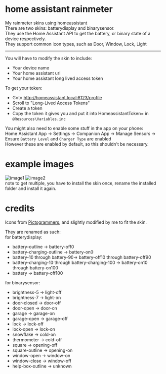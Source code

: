 # home assistant rainmeter
My rainmeter skins using homeassistant  
There are two skins: batterydisplay and binarysensor.  
They use the Home Assistant API to get the battery, or binary state of a device respectively.  
They support common icon types, such as Door, Window, Lock, Light  

---
  
You will have to modify the skin to include:
 - Your device name
 - Your home assistant url
 - Your home assistant long lived access token

To get your token:
 - Goto http://homeassistant.local:8123/profile
 - Scroll to "Long-Lived Access Tokens"
 - Create a token
 - Copy the token it gives you and put it into HomeassistantToken= in `@Resources\Variables.inc`

You might also need to enable some stuff in the app on your phone:  
Home Assistant App -> Settings -> Companion App -> Manage Sensors -> Ensure `Battery Level` and `Charger Type` are enabled  
However these are enabled by default, so this shouldn't be necessary.

# example images
![image1](https://github.com/iamasink/rainmeter-homeassistant/assets/35533595/440b6dd9-c3c5-4bbe-8ef6-f3786e00ce46)
![image2](https://github.com/iamasink/rainmeter-homeassistant/assets/35533595/cbba36d5-002c-45cf-ae47-aaaa2a8e5e95)  
note to get multiple, you have to install the skin once, rename the installed folder and install it again.


# credits
Icons from [Pictogrammers](https://pictogrammers.com/library/mdi/), and slightly modified by me to fit the skin.  

They are renamed as such:  
for batterydisplay:  
- battery-outline -> battery-off0  
- battery-charging-outline -> battery-on0  
- battery-10 through battery-90-> battery-off10 through battery-off90  
- battery-charging-10 through battery-charging-100 -> battery-on10 through battery-on100  
- battery -> battery-off100  

for binarysensor:  
- brightness-5 -> light-off  
- brightness-7 -> light-on  
- door-closed -> door-off  
- door-open -> door-on  
- garage -> garage-on  
- garage-open -> garage-off  
- lock -> lock-off  
- lock-open -> lock-on  
- snowflake -> cold-on  
- thermometer -> cold-off  
- square -> opening-off  
- square-outline -> opening-on  
- window-open -> window-on  
- window-close -> window-off  
- help-box-outline -> unknown  